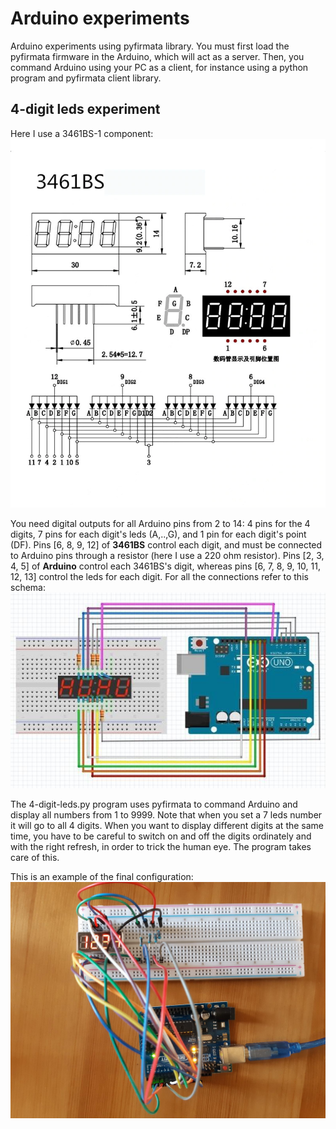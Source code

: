 # Arduino experiments
Arduino experiments using pyfirmata library.
You must first load the pyfirmata firmware in the Arduino, which will act as a server. Then, you command Arduino using your PC as a client, for instance using a python program and pyfirmata client library.

## 4-digit leds experiment
Here I use a 3461BS-1 component:
![3461BS](3461bs.jpg)

You need digital outputs for all Arduino pins from 2 to 14: 4 pins for the 4 digits, 7 pins for each digit's leds (A,..,G), and 1 pin for each digit's point (DF). 
Pins [6, 8, 9, 12] of **3461BS** control each digit, and must be connected to Arduino pins through a resistor (here I use a 220 ohm resistor).
Pins [2, 3, 4, 5] of **Arduino** control each 3461BS's digit, whereas pins [6, 7, 8, 9, 10, 11, 12, 13] control the leds for each digit.
For all the connections refer to this schema:
![pin connections](4digits-connections.jpg)

The 4-digit-leds.py program uses pyfirmata to command Arduino and display all numbers from 1 to 9999. Note that when you set a 7 leds number it will go to all 4 digits. When you want to display different digits at the same time, you have to be careful to switch on and off the digits ordinately and with the right refresh, in order to trick the human eye. The program takes care of this.

This is an example of the final configuration:
![4 digits](4digits.jpg)
